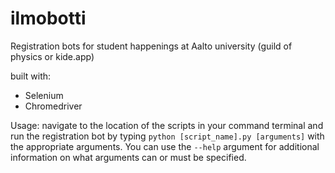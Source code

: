 # ilmobotti
Registration bots for student happenings at Aalto university (guild of physics or kide.app)


built with:
- Selenium
- Chromedriver

Usage:
navigate to the location of the scripts in your command terminal and run the registration bot by
typing
`python [script_name].py [arguments]` with the appropriate arguments.
You can use the `--help` argument for additional information on what arguments can or must be specified.
